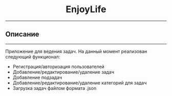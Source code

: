 
<h1 align="center">
EnjoyLife
</h1>

---

## Описание

---
Приложение для ведения задач. На данный момент реализован следующий функционал:

* Регистрация/авторизация пользователей
* Добавление/редактирование/удаление задач
* Добавление подзадач
* Добавление/редактирование/удаление категорий для задач
* Загрузка задач файлом формата .json